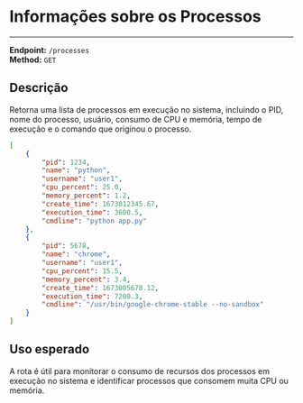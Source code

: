 
# Informações sobre os Processos
----------------------------

**Endpoint:** `/processes`  
**Method:** `GET`

## Descrição

Retorna uma lista de processos em execução no sistema, incluindo o PID, nome do processo, usuário, consumo de CPU e memória, tempo de execução e o comando que originou o processo.

```json
[
    {
        "pid": 1234,
        "name": "python",
        "username": "user1",
        "cpu_percent": 25.0,
        "memory_percent": 1.2,
        "create_time": 1673012345.67,
        "execution_time": 3600.5,
        "cmdline": "python app.py"
    },
    {
        "pid": 5678,
        "name": "chrome",
        "username": "user1",
        "cpu_percent": 15.5,
        "memory_percent": 3.4,
        "create_time": 1673005678.12,
        "execution_time": 7200.3,
        "cmdline": "/usr/bin/google-chrome-stable --no-sandbox"
    }
]
```

## Uso esperado

A rota é útil para monitorar o consumo de recursos dos processos em execução no sistema e identificar processos que consomem muita CPU ou memória.